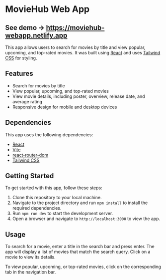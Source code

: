 # MovieHub Web App

## See demo -> https://moviehub-webapp.netlify.app

This app allows users to search for movies by title and view popular, upcoming, and top-rated movies. It was built using [React](https://reactjs.org/) and uses [Tailwind CSS](https://tailwindcss.com/) for styling.

## Features

- Search for movies by title
- View popular, upcoming, and top-rated movies
- View movie details, including poster, overview, release date, and average rating
- Responsive design for mobile and desktop devices

## Dependencies

This app uses the following dependencies:

- [React](https://reactjs.org/)
- [Vite](https://vitejs.dev/)
- [react-router-dom](https://reactrouter.com/web/guides/quick-start)
- [Tailwind CSS](https://tailwindcss.com/)

## Getting Started

To get started with this app, follow these steps:

1. Clone this repository to your local machine.
2. Navigate to the project directory and run `npm install` to install the required dependencies.
3. Run `npm run dev` to start the development server.
4. Open a browser and navigate to `http://localhost:3000` to view the app.

## Usage

To search for a movie, enter a title in the search bar and press enter. The app will display a list of movies that match the search query. Click on a movie to view its details.

To view popular, upcoming, or top-rated movies, click on the corresponding tab in the navigation bar.


<!-- ## License

This app is licensed under the [MIT License](https://github.com/noracamacho/MovieHub.git/blob/main/LICENSE). -->

